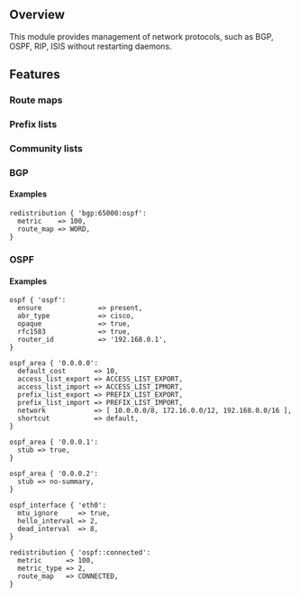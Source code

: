 ## Overview

This module provides management of network protocols, such as BGP, OSPF, RIP,
ISIS without restarting daemons.

## Features
### Route maps
### Prefix lists
### Community lists
### BGP

#### Examples

```
redistribution { 'bgp:65000:ospf':
  metric    => 100,
  route_map => WORD,
}
```

### OSPF

#### Examples

```
ospf { 'ospf':
  ensure              => present,
  abr_type            => cisco,
  opaque              => true,
  rfc1583             => true,
  router_id           => '192.168.0.1',
}

ospf_area { '0.0.0.0':
  default_cost       => 10,
  access_list_export => ACCESS_LIST_EXPORT,
  access_list_import => ACCESS_LIST_IPMORT,
  prefix_list_export => PREFIX_LIST_EXPORT,
  prefix_list_import => PREFIX_LIST_IMPORT,
  network            => [ 10.0.0.0/8, 172.16.0.0/12, 192.168.0.0/16 ],
  shortcut           => default,
}

ospf_area { '0.0.0.1':
  stub => true,
}

ospf_area { '0.0.0.2':
  stub => no-summary,
}

ospf_interface { 'eth0':
  mtu_ignore     => true,
  hello_interval => 2,
  dead_interval  => 8,
}

redistribution { 'ospf::connected':
  metric      => 100,
  metric_type => 2,
  route_map   => CONNECTED,
}
```
